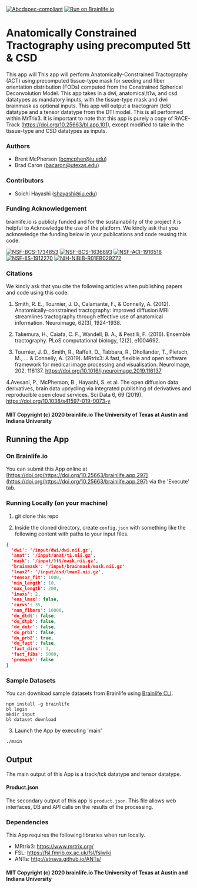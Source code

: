 [![Abcdspec-compliant](https://img.shields.io/badge/ABCD_Spec-v1.1-green.svg)](https://github.com/brain-life/abcd-spec)
[![Run on Brainlife.io](https://img.shields.io/badge/Brainlife-brainlife.app.297-blue.svg)](https://doi.org/https://doi.org/10.25663/brainlife.app.297)

# Anatomically Constrained Tractography using precomputed 5tt & CSD

This app will This app will perform Anatomically-Constrained Tractography (ACT) using precomputed tissue-type mask for seeding and fiber orientation distribution (FODs) computed from the Constrained Spherical Deconvolution Model. This app takes in a dwi, anatomical/t1w, and csd datatypes as mandatory inputs, with the tissue-type mask and dwi brainmask as optional inputs. This app will output a tractogram (tck) datatype and a tensor datatype from the DTI model. This is all performed within MrTrix3. It is important to note that this app is purely a copy of RACE-Track (https://doi.org/10.25663/bl.app.101), except modified to take in the tissue-type and CSD datatypes as inputs.

### Authors

- Brent McPherson (bcmcpher@iu.edu)
- Brad Caron (bacaron@utexas.edu)

### Contributors

- Soichi Hayashi (shayashi@iu.edu)

### Funding Acknowledgement

brainlife.io is publicly funded and for the sustainability of the project it is helpful to Acknowledge the use of the platform. We kindly ask that you acknowledge the funding below in your publications and code reusing this code.

[![NSF-BCS-1734853](https://img.shields.io/badge/NSF_BCS-1734853-blue.svg)](https://nsf.gov/awardsearch/showAward?AWD_ID=1734853)
[![NSF-BCS-1636893](https://img.shields.io/badge/NSF_BCS-1636893-blue.svg)](https://nsf.gov/awardsearch/showAward?AWD_ID=1636893)
[![NSF-ACI-1916518](https://img.shields.io/badge/NSF_ACI-1916518-blue.svg)](https://nsf.gov/awardsearch/showAward?AWD_ID=1916518)
[![NSF-IIS-1912270](https://img.shields.io/badge/NSF_IIS-1912270-blue.svg)](https://nsf.gov/awardsearch/showAward?AWD_ID=1912270)
[![NIH-NIBIB-R01EB029272](https://img.shields.io/badge/NIH_NIBIB-R01EB029272-green.svg)](https://grantome.com/grant/NIH/R01-EB029272-01)

### Citations

We kindly ask that you cite the following articles when publishing papers and code using this code.

1. Smith, R. E., Tournier, J. D., Calamante, F., & Connelly, A. (2012). Anatomically-constrained tractography: improved diffusion MRI streamlines tractography through effective use of anatomical information. Neuroimage, 62(3), 1924-1938.

2. Takemura, H., Caiafa, C. F., Wandell, B. A., & Pestilli, F. (2016). Ensemble tractography. PLoS computational biology, 12(2), e1004692.

3. Tournier, J. D., Smith, R., Raffelt, D., Tabbara, R., Dhollander, T., Pietsch, M., … & Connelly, A. (2019). MRtrix3: A fast, flexible and open software framework for medical image processing and visualisation. NeuroImage, 202, 116137. https://doi.org/10.1016/j.neuroimage.2019.116137 

4.Avesani, P., McPherson, B., Hayashi, S. et al. The open diffusion data derivatives, brain data upcycling via integrated publishing of derivatives and reproducible open cloud services. Sci Data 6, 69 (2019). https://doi.org/10.1038/s41597-019-0073-y

#### MIT Copyright (c) 2020 brainlife.io The University of Texas at Austin and Indiana University

## Running the App

### On Brainlife.io

You can submit this App online at [https://doi.org/https://doi.org/10.25663/brainlife.app.297](https://doi.org/https://doi.org/10.25663/brainlife.app.297) via the 'Execute' tab.

### Running Locally (on your machine)

1. git clone this repo

2. Inside the cloned directory, create `config.json` with something like the following content with paths to your input files.

```json
{
  'dwi': '/input/dwi/dwi.nii.gz',
  'anat': '/input/anat/t1.nii.gz',
  'mask': '/input/5tt/mask.nii.gz',
  'brainmask': '/input/brainmask/mask.nii.gz'
  'lmax2': '/input/csd/lmax2.nii.gz',
  'tensor_fit': 1000,
  'min_length': 10,
  'max_length': 200,
  'imaxs': 2,
  'ens_lmax': false,
  'curvs': 35,
  'num_fibers': 10000,
  'do_dtdt': false,
  'do_dtpb': false,
  'do_detr': false,
  'do_prb1': false,
  'do_prb2': true,
  'do_fact': false,
  'fact_dirs': 3,
  'fact_fibs': 5000,
  'premask': false
}
```

### Sample Datasets

You can download sample datasets from Brainlife using [Brainlife CLI](https://github.com/brain-life/cli).

```
npm install -g brainlife
bl login
mkdir input
bl dataset download
```

3. Launch the App by executing 'main'

```bash
./main
```

## Output

The main output of this App is a track/tck datatype and tensor datatype.

#### Product.json

The secondary output of this app is `product.json`. This file allows web interfaces, DB and API calls on the results of the processing.

### Dependencies

This App requires the following libraries when run locally.

- MRtrix3: https://www.mrtrix.org/
- FSL: https://fsl.fmrib.ox.ac.uk/fsl/fslwiki
- ANTs: http://stnava.github.io/ANTs/

#### MIT Copyright (c) 2020 brainlife.io The University of Texas at Austin and Indiana University
